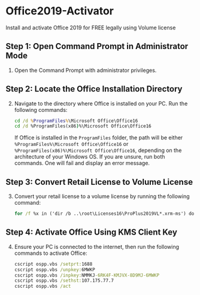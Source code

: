 # Office2019-Activator

Install and activate Office 2019 for FREE legally using Volume license

## Step 1: Open Command Prompt in Administrator Mode

1. Open the Command Prompt with administrator privileges.

## Step 2: Locate the Office Installation Directory

2. Navigate to the directory where Office is installed on your PC. Run the following commands:

    ```cmd
    cd /d %ProgramFiles%\Microsoft Office\Office16
    cd /d %ProgramFiles(x86)%\Microsoft Office\Office16
    ```

    If Office is installed in the `ProgramFiles` folder, the path will be either `%ProgramFiles%\Microsoft Office\Office16` or `%ProgramFiles(x86)%\Microsoft Office\Office16`, depending on the architecture of your Windows OS. If you are unsure, run both commands. One will fail and display an error message.

## Step 3: Convert Retail License to Volume License

3. Convert your retail license to a volume license by running the following command:

    ```cmd
    for /f %x in ('dir /b ..\root\Licenses16\ProPlus2019VL*.xrm-ms') do cscript ospp.vbs /inslic:"..\root\Licenses16\%x"
    ```

## Step 4: Activate Office Using KMS Client Key

4. Ensure your PC is connected to the internet, then run the following commands to activate Office:

    ```cmd
    cscript ospp.vbs /setprt:1688
    cscript ospp.vbs /unpkey:6MWKP
    cscript ospp.vbs /inpkey:NMMKJ-6RK4F-KMJVX-8D9MJ-6MWKP
    cscript ospp.vbs /sethst:107.175.77.7
    cscript ospp.vbs /act

